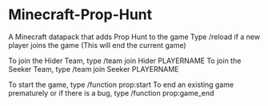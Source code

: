 # Minecraft-Prop-Hunt
A Minecraft datapack that adds Prop Hunt to the game
Type /reload if a new player joins the game (This will end the current game)

To join the Hider Team, type /team join Hider PLAYERNAME
To join the Seeker Team, type /team join Seeker PLAYERNAME

To start the game, type /function prop:start
To end an existing game prematurely or if there is a bug, type /function prop:game_end
